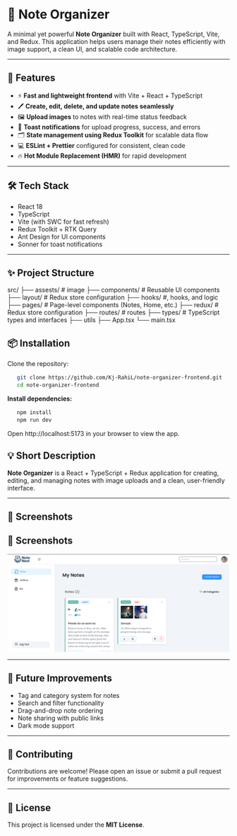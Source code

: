 # 📝 Note Organizer

A minimal yet powerful **Note Organizer** built with React, TypeScript, Vite, and Redux. This application helps users manage their notes efficiently with image support, a clean UI, and scalable code architecture.

---

## 🚀 Features

- ⚡ **Fast and lightweight frontend** with Vite + React + TypeScript
- 🖊️ **Create, edit, delete, and update notes seamlessly**
- 🖼️ **Upload images** to notes with real-time status feedback
- 🔔 **Toast notifications** for upload progress, success, and errors
- 🗂️ **State management using Redux Toolkit** for scalable data flow
- 💻 **ESLint + Prettier** configured for consistent, clean code
- 🔥 **Hot Module Replacement (HMR)** for rapid development

---

## 🛠️ Tech Stack

- React 18
- TypeScript
- Vite (with SWC for fast refresh)
- Redux Toolkit + RTK Query
- Ant Design for UI components
- Sonner for toast notifications

---

## ✨ Project Structure

src/
├── assests/ # image
├── components/ # Reusable UI components
├── layout/ # Redux store configuration
├── hooks/ #, hooks, and logic
├── pages/ # Page-level components (Notes, Home, etc.)
├── redux/ # Redux store configuration
├── routes/ # routes
├── types/ # TypeScript types and interfaces
├── utils
├── App.tsx
└── main.tsx

## 📦 Installation

Clone the repository:

```bash
   git clone https://github.com/Kj-RahiL/note-organizer-frontend.git
   cd note-organizer-frontend
```

**Install dependencies:**

```bash
   npm install
   npm run dev
```
Open http://localhost:5173 in your browser to view the app.

## 💡 Short Description

**Note Organizer** is a React + TypeScript + Redux application for creating, editing, and managing notes with image uploads and a clean, user-friendly interface.

---

## 📸 Screenshots

## 📸 Screenshots

![Main Page](https://github.com/Kj-RahiL/note-organizer-frontend/blob/main/public/main-page.png)

---

## 📝 Future Improvements

- Tag and category system for notes
- Search and filter functionality
- Drag-and-drop note ordering
- Note sharing with public links
- Dark mode support

---

## 🤝 Contributing

Contributions are welcome! Please open an issue or submit a pull request for improvements or feature suggestions.

---

## 📄 License

This project is licensed under the **MIT License**.

